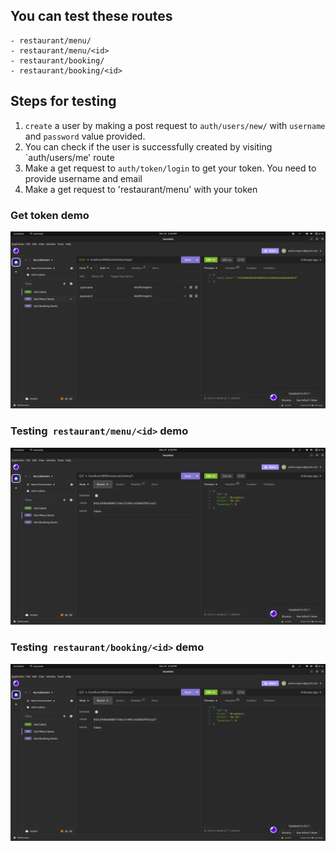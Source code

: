 


## You can test these routes

    - restaurant/menu/
    - restaurant/menu/<id>
    - restaurant/booking/
    - restaurant/booking/<id>

## Steps for testing

1. `create` a user by making a post request to `auth/users/new/`  with `username` and `password` value provided.
2. You can check if the user is successfully created by visiting `auth/users/me' route
2. Make a get request to `auth/token/login` to get your token. You need to provide username and email
3. Make a get request to 'restaurant/menu' with your token

### Get token demo

![get token image](screenshots/get_token.png "Token")

### Testing` restaurant/menu/<id>` demo

![test_menu](screenshots/menu.png "Menu")

### Testing` restaurant/booking/<id>` demo

![test_menu](screenshots/menu.png "Menu")